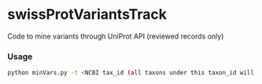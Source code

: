 # swissProtVariantsTrack
Code to mine variants through UniProt API (reviewed records only)


### Usage
```bash
python minVars.py -t <NCBI tax_id (all taxons under this taxon_id will be included)> -x <is reviewed true (UniProt) or false (TrEMBL)> -o <output file name>
```
